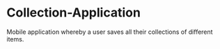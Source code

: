 # Collection-Application
Mobile application whereby a user saves all their collections of different items.
